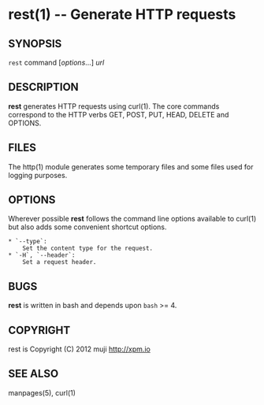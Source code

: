 rest(1) -- Generate HTTP requests
=============================================

## SYNOPSIS

`rest` command [<var>options</var>...] <var>url</var><br>

## DESCRIPTION

**rest** generates HTTP requests using curl(1). The core commands correspond to the HTTP verbs GET, POST, PUT, HEAD, DELETE and OPTIONS.

## FILES

The http(1) module generates some temporary files and some files used for logging purposes.

## OPTIONS

Wherever possible **rest** follows the command line options available to curl(1) but also adds some convenient shortcut options.

	* `--type`:
		Set the content type for the request.
	* `-H`, `--header`:
		Set a request header.

## BUGS

**rest** is written in bash and depends upon `bash` >= 4.

## COPYRIGHT

rest is Copyright (C) 2012 muji <http://xpm.io>

## SEE ALSO

manpages(5), curl(1)

[SYNOPSIS]: #SYNOPSIS "SYNOPSIS"
[DESCRIPTION]: #DESCRIPTION "DESCRIPTION"
[FILES]: #FILES "FILES"
[OPTIONS]: #OPTIONS "OPTIONS"
[BUGS]: #BUGS "BUGS"
[COPYRIGHT]: #COPYRIGHT "COPYRIGHT"
[SEE ALSO]: #SEE-ALSO "SEE ALSO"


[bake(1)]: 	bake.1.html
[http(1)]: 	http.1.html
[rest(1)]: 	rest.1.html
[curl(1)]: 	http://man.cx/curl(1).html
[manpages(5)]: 	http://developer.apple.com/mac/library/documentation/Darwin/Reference/ManPages/man5/manpages.5.html.html
[rest(1)]: rest.1.html
